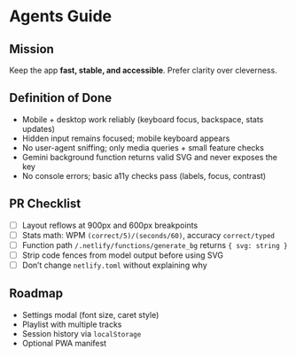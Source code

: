 # Agents Guide

## Mission
Keep the app **fast, stable, and accessible**. Prefer clarity over cleverness.

## Definition of Done
- Mobile + desktop work reliably (keyboard focus, backspace, stats updates)
- Hidden input remains focused; mobile keyboard appears
- No user-agent sniffing; only media queries + small feature checks
- Gemini background function returns valid SVG and never exposes the key
- No console errors; basic a11y checks pass (labels, focus, contrast)

## PR Checklist
- [ ] Layout reflows at 900px and 600px breakpoints
- [ ] Stats math: WPM `(correct/5)/(seconds/60)`, accuracy `correct/typed`
- [ ] Function path `/.netlify/functions/generate_bg` returns `{ svg: string }`
- [ ] Strip code fences from model output before using SVG
- [ ] Don’t change `netlify.toml` without explaining why

## Roadmap
- Settings modal (font size, caret style)
- Playlist with multiple tracks
- Session history via `localStorage`
- Optional PWA manifest
